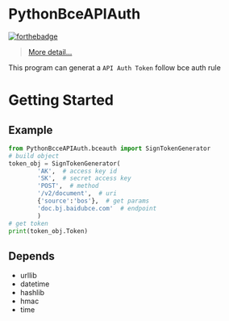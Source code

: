 # PythonBceAPIAuth

[![forthebadge](http://forthebadge.com/images/badges/built-by-codebabes.svg)](http://forthebadge.com)  

> [More detail...](https://cloud.baidu.com/doc/Reference/AuthenticationMechanism.html#.B3.EE.B6.D3.25.F4.2B.A9.8E.EC.89.EC.17.BD.8C.DD)

This program can generat a `API Auth Token` follow bce auth rule

# Getting Started

## Example

```python
from PythonBcceAPIAuth.bceauth import SignTokenGenerator
# build object
token_obj = SignTokenGenerator(
        'AK',  # access key id
        'SK',  # secret access key
        'POST',  # method
        '/v2/document',  # uri
        {'source':'bos'},  # get params
        'doc.bj.baidubce.com'  # endpoint
        )
# get token
print(token_obj.Token)
```

## Depends
- urllib
- datetime
- hashlib
- hmac
- time
